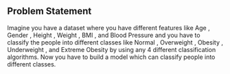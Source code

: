 ## Problem Statement
Imagine you have a dataset where you have different features like Age , Gender , Height , Weight , BMI , and Blood Pressure and you have to classify the people into different classes like Normal , Overweight , Obesity , Underweight , and Extreme Obesity by using any 4 different classification algorithms. Now you have to build a model which can classify people into different classes.
